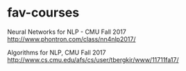 # fav-courses
Neural Networks for NLP - CMU Fall 2017
http://www.phontron.com/class/nn4nlp2017/

Algorithms for NLP, CMU Fall 2017
http://www.cs.cmu.edu/afs/cs/user/tbergkir/www/11711fa17/
